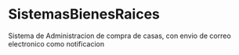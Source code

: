 # SistemasBienesRaices
Sistema de Administracion de compra de casas, con envio de correo electronico como notificacion 
